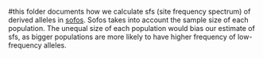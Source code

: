 #this folder documents how we calculate sfs (site frequency spectrum) of derived alleles in  [sofos](https://github.com/CartwrightLab/SoFoS). Sofos takes into account the sample size of each population. The unequal size of each population would bias our estimate of sfs, as bigger populations are more likely to have higher frequency of low-frequency alleles. 